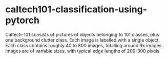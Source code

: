 # caltech101-classification-using-pytorch
<p>Caltech-101 consists of pictures of objects belonging to 101 classes, plus one background clutter class. Each image is labelled with a single object. 
  Each class contains roughly 40 to 800 images, totalling around 9k images. Images are of variable sizes, with typical edge lengths of 200-300 pixels</p>
